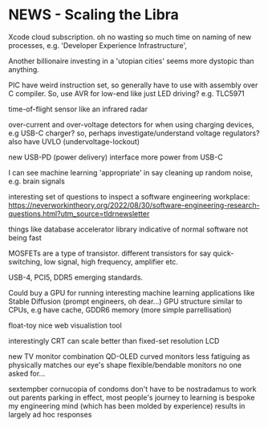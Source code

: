 # NEWS - Scaling the Libra

Xcode cloud subscription. oh no
wasting so much time on naming of new processes, e.g. 'Developer Experience Infrastructure', 

Another billionaire investing in a 'utopian cities' seems more dystopic than anything.

PIC have weird instruction set, so generally have to use with assembly over C compiler.
So, use AVR for low-end like just LED driving?
e.g. TLC5971 

time-of-flight sensor like an infrared radar

over-current and over-voltage detectors for when using charging devices, e.g USB-C charger?
so, perhaps investigate/understand voltage regulators?
also have UVLO (undervoltage-lockout)

new USB-PD (power delivery) interface more power from USB-C

I can see machine learning 'appropriate' in say cleaning up random noise,
e.g. brain signals

interesting set of questions to inspect a software engineering workplace:
https://neverworkintheory.org/2022/08/30/software-engineering-research-questions.html?utm_source=tldrnewsletter

things like database accelerator library indicative of normal software not being fast

MOSFETs are a type of transistor.
different transistors for say quick-switching, low signal, high frequency, amplifier etc.

USB-4, PCI5, DDR5 emerging standards.

Could buy a GPU for running interesting machine learning applications like Stable Diffusion (prompt engineers, oh dear...)
GPU structure similar to CPUs, e.g have cache, GDDR6 memory (more simple parrellisation)

float-toy nice web visualistion tool

interestingly CRT can scale better than fixed-set resolution LCD

new TV monitor combination QD-OLED
curved monitors less fatiguing as physically matches our eye's shape
flexible/bendable monitors no one asked for...

sextempber cornucopia of condoms
don't have to be nostradamus to work out parents parking
in effect, most people's journey to learning is bespoke
my engineering mind (which has been molded by experience) results in largely ad hoc responses 



